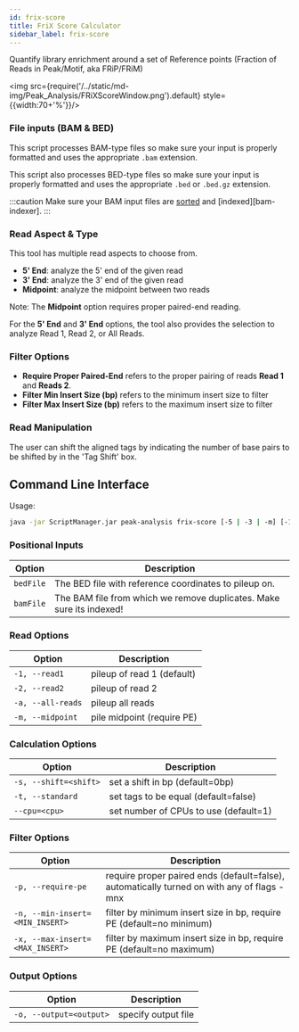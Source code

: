```yaml
---
id: frix-score
title: FriX Score Calculator 
sidebar_label: frix-score
---
```


Quantify library enrichment around a set of Reference points (Fraction of Reads in Peak/Motif, aka FRiP/FRiM)

<img src={require('/../static/md-img/Peak_Analysis/FRiXScoreWindow.png').default} style={{width:70+'%'}}/>

### File inputs (BAM & BED)
This script processes BAM-type files so make sure your input is properly formatted and uses the appropriate `.bam` extension. 

This script also processes BED-type files so make sure your input is properly formatted and uses the appropriate `.bed` or `.bed.gz` extension. 

:::caution
Make sure your BAM input files are [sorted][sort-bam] and [indexed][bam-indexer].
:::

### Read Aspect & Type

This tool has multiple read aspects to choose from.
* **5' End**: analyze the 5' end of the given read
* **3' End**: analyze the 3' end of the given read
* **Midpoint**: analyze the midpoint between two reads

Note: The **Midpoint** option requires proper paired-end reading.

For the **5' End** and **3' End** options, the tool also provides the selection to analyze Read 1, Read 2, or All Reads.

### Filter Options

* **Require Proper Paired-End** refers to the proper pairing of reads **Read 1** and **Reads 2**.
* **Filter Min Insert Size (bp)** refers to the minimum insert size to filter
* **Filter Max Insert Size (bp)** refers to the maximum insert size to filter

### Read Manipulation

The user can shift the aligned tags by indicating the number of base pairs to be shifted by in the 'Tag Shift' box.

## Command Line Interface

Usage:
```bash
java -jar ScriptManager.jar peak-analysis frix-score [-5 | -3 | -m] [-1 | -2 | -a | -m] [-dhptVz] [--cpu=<cpu>] [-n=<MIN_INSERT>][-s=<shift>] [-x=<MAX_INSERT>] [-o=<output>] <bedFile> <bamFile>
```


### Positional Inputs

| Option | Description |
| ------ | ----------- |
| `bedFile` | The BED file with reference coordinates to pileup on. |
| `bamFile` | The BAM file from which we remove duplicates. Make sure its indexed! |


### Read Options

| Option | Description |
| ------ | ----------- |
| `-1, --read1` | pileup of read 1 (default) |
| `-2, --read2` | pileup of read 2 |
| `-a, --all-reads` | pileup all reads |
| `-m, --midpoint` | pile midpoint (require PE) |


### Calculation Options

| Option | Description |
| ------ | ----------- |
| `-s, --shift=<shift>` | set a shift in bp (default=0bp) |
| `-t, --standard` | set tags to be equal (default=false) |
| `--cpu=<cpu>` | set number of CPUs to use (default=1) |


### Filter Options

| Option | Description |
| ------ | ----------- |
| `-p, --require-pe` | require proper paired ends (default=false), automatically turned on with any of flags -mnx |
| `-n, --min-insert=<MIN_INSERT>` | filter by minimum insert size in bp, require PE (default=no minimum) |
| `-x, --max-insert=<MAX_INSERT>` | filter by maximum insert size in bp, require PE (default=no maximum) |

### Output Options
| Option | Description |
| ------ | ----------- |
| `-o, --output=<output>` | specify output file |


[file-format]:/docs/References/file-formats
[sort-bam]:/docs/Tools/bam-manipulation/sort-bam